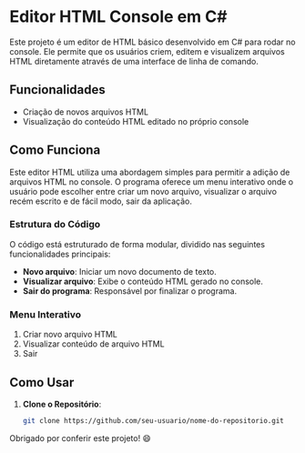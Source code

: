 # Editor HTML Console em C#

Este projeto é um editor de HTML básico desenvolvido em C# para rodar no console. Ele permite que os usuários criem, editem e visualizem arquivos HTML diretamente através de uma interface de linha de comando.

## Funcionalidades

- Criação de novos arquivos HTML
- Visualização do conteúdo HTML editado no próprio console

## Como Funciona

Este editor HTML utiliza uma abordagem simples para permitir a adição de arquivos HTML no console. O programa oferece um menu interativo onde o usuário pode escolher entre criar um novo arquivo, visualizar o arquivo recém escrito e de fácil modo, sair da aplicação. 

### Estrutura do Código

O código está estruturado de forma modular, dividido nas seguintes funcionalidades principais:

- **Novo arquivo**: Iniciar um novo documento de texto.
- **Visualizar arquivo**: Exibe o conteúdo HTML gerado no console.
- **Sair do programa**: Responsável por finalizar o programa.

### Menu Interativo

1. Criar novo arquivo HTML
2. Visualizar conteúdo de arquivo HTML
3. Sair

## Como Usar

1. **Clone o Repositório**:
   ```bash
   git clone https://github.com/seu-usuario/nome-do-repositorio.git

Obrigado por conferir este projeto! 😄